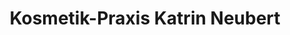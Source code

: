 ---
title: "Kosmetik-Praxis Katrin Neubert"
url: /floeha/kosmetik-praxis-katrin-neubert/
shop: Kosmetik
---